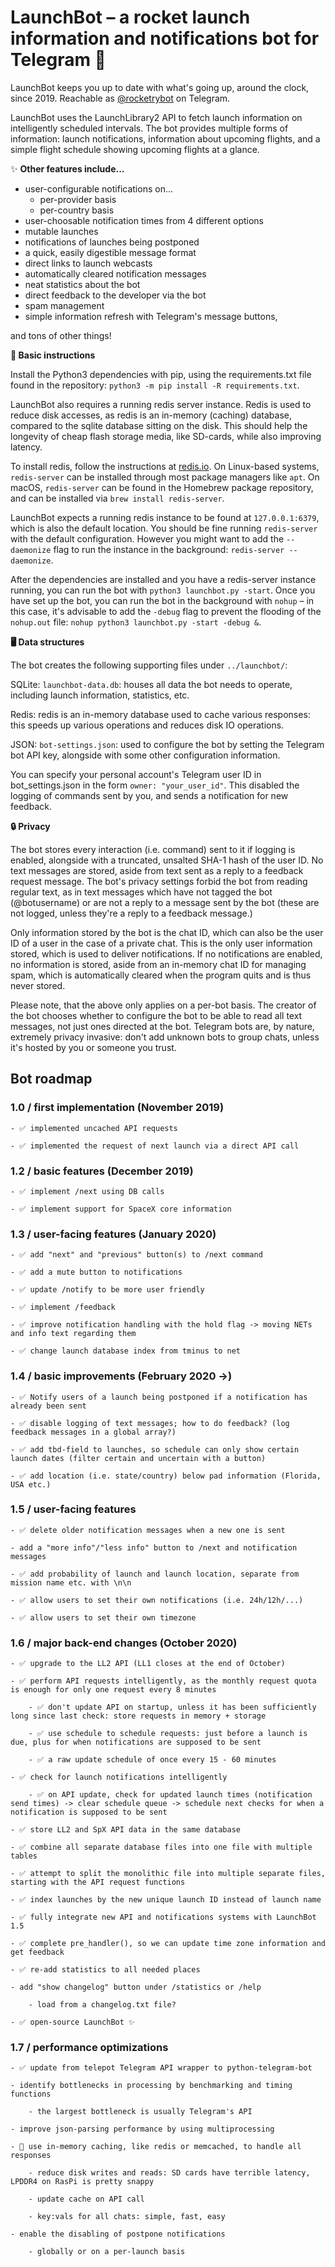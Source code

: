 # LaunchBot – a rocket launch information and notifications bot for Telegram 🚀
LaunchBot keeps you up to date with what's going up, around the clock, since 2019. Reachable as [@rocketrybot](https://t.me/rocketrybot) on Telegram.

LaunchBot uses the LaunchLibrary2 API to fetch launch information on intelligently scheduled intervals. The bot provides multiple forms of information: launch notifications, information about upcoming flights, and a simple flight schedule showing upcoming flights at a glance. 

✨ **Other features include...**
- user-configurable notifications on...
	- per-provider basis
	- per-country basis
- user-choosable notification times from 4 different options
- mutable launches
- notifications of launches being postponed
- a quick, easily digestible message format
- direct links to launch webcasts
- automatically cleared notification messages
- neat statistics about the bot
- direct feedback to the developer via the bot
- spam management
- simple information refresh with Telegram's message buttons,

and tons of other things!

**📃 Basic instructions**

Install the Python3 dependencies with pip, using the requirements.txt file found in the repository: `python3 -m pip install -R requirements.txt`.

LaunchBot also requires a running redis server instance. Redis is used to reduce disk accesses, as redis is an in-memory (caching) database, compared to the sqlite database sitting on the disk. This should help the longevity of cheap flash storage media, like SD-cards, while also improving latency.

To install redis, follow the instructions at [redis.io](https://redis.io/download). On Linux-based systems, `redis-server` can be installed through most package managers like `apt`. On macOS, `redis-server` can be found in the Homebrew package repository, and can be installed via `brew install redis-server`.

LaunchBot expects a running redis instance to be found at `127.0.0.1:6379`, which is also the default location. You should be fine running `redis-server` with the default configuration. However you might want to add the `--daemonize` flag to run the instance in the background: `redis-server --daemonize`.

After the dependencies are installed and you have a redis-server instance running, you can run the bot with `python3 launchbot.py -start`. Once you have set up the bot, you can run the bot in the background with `nohup` – in this case, it's advisable to add the `-debug` flag to prevent the flooding of the `nohup.out` file: `nohup python3 launchbot.py -start -debug &`.

**🖥 Data structures**

The bot creates the following supporting files under `../launchbot/`:

SQLite: `launchbot-data.db`: houses all data the bot needs to operate, including launch information, statistics, etc.

Redis: redis is an in-memory database used to cache various responses: this speeds up various operations and reduces disk IO operations.

JSON: `bot-settings.json`: used to configure the bot by setting the Telegram bot API key, alongside with some other configuration information.

You can specify your personal account's Telegram user ID in bot_settings.json in the form `owner: "your_user_id"`. This disabled the logging of commands sent by you, and sends a notification for new feedback.

**🔒 Privacy**

The bot stores every interaction (i.e. command) sent to it if logging is enabled, alongside with a truncated, unsalted SHA-1 hash of the user ID. No text messages are stored, aside from text sent as a reply to a feedback request message. The bot's privacy settings forbid the bot from reading regular text, as in text messages which have not tagged the bot (@botusername) or are not a reply to a message sent by the bot (these are not logged, unless they're a reply to a feedback message.)

Only information stored by the bot is the chat ID, which can also be the user ID of a user in the case of a private chat. This is the only user information stored, which is used to deliver notifications. If no notifications are enabled, no information is stored, aside from an in-memory chat ID for managing spam, which is automatically cleared when the program quits and is thus never stored.

Please note, that the above only applies on a per-bot basis. The creator of the bot chooses whether to configure the bot to be able to read all text messages, not just ones directed at the bot. Telegram bots are, by nature, extremely privacy invasive: don't add unknown bots to group chats, unless it's hosted by you or someone you trust.

## **Bot roadmap**

### 1.0 / first implementation (November 2019)

	- ✅ implemented uncached API requests
	
	- ✅ implemented the request of next launch via a direct API call

### 1.2 / basic features (December 2019)

	- ✅ implement /next using DB calls
	
	- ✅ implement support for SpaceX core information

### 1.3 / user-facing features (January 2020)
	
	- ✅ add "next" and "previous" button(s) to /next command
	
	- ✅ add a mute button to notifications
	
	- ✅ update /notify to be more user friendly
	
	- ✅ implement /feedback
	
	- ✅ improve notification handling with the hold flag -> moving NETs and info text regarding them
	
	- ✅ change launch database index from tminus to net

### 1.4 / basic improvements (February 2020 ->)

	- ✅ Notify users of a launch being postponed if a notification has already been sent
	
	- ✅ disable logging of text messages; how to do feedback? (log feedback messages in a global array?)
	
	- ✅ add tbd-field to launches, so schedule can only show certain launch dates (filter certain and uncertain with a button)
	
	- ✅ add location (i.e. state/country) below pad information (Florida, USA etc.)

### 1.5 / user-facing features
	
	- ✅ delete older notification messages when a new one is sent
	
	- add a "more info"/"less info" button to /next and notification messages
	
	- ✅ add probability of launch and launch location, separate from mission name etc. with \n\n
	
	- ✅ allow users to set their own notifications (i.e. 24h/12h/...)
	
	- ✅ allow users to set their own timezone
	
### 1.6 / major back-end changes (October 2020)
	
	- ✅ upgrade to the LL2 API (LL1 closes at the end of October)
	
	- ✅ perform API requests intelligently, as the monthly request quota is enough for only one request every 8 minutes
	
		- ✅ don't update API on startup, unless it has been sufficiently long since last check: store requests in memory + storage
		
		- ✅ use schedule to schedule requests: just before a launch is due, plus for when notifications are supposed to be sent
		
		- ✅ a raw update schedule of once every 15 - 60 minutes
		
	- ✅ check for launch notifications intelligently
		
		- ✅ on API update, check for updated launch times (notification send times) -> clear schedule queue -> schedule next checks for when a notification is supposed to be sent
		
	- ✅ store LL2 and SpX API data in the same database
	
	- ✅ combine all separate database files into one file with multiple tables
	
	- ✅ attempt to split the monolithic file into multiple separate files, starting with the API request functions
	
	- ✅ index launches by the new unique launch ID instead of launch name

	- ✅ fully integrate new API and notifications systems with LaunchBot 1.5

	- ✅ complete pre_handler(), so we can update time zone information and get feedback

	- ✅ re-add statistics to all needed places

	- add "show changelog" button under /statistics or /help

		- load from a changelog.txt file?

	- ✅ open-source LaunchBot ✨
	
### 1.7 / performance optimizations

	- ✅ update from telepot Telegram API wrapper to python-telegram-bot

	- identify bottlenecks in processing by benchmarking and timing functions

		- the largest bottleneck is usually Telegram's API

	- improve json-parsing performance by using multiprocessing
	
	- 🚧 use in-memory caching, like redis or memcached, to handle all responses

		- reduce disk writes and reads: SD cards have terrible latency, LPDDR4 on RasPi is pretty snappy
	
		- update cache on API call

		- key:vals for all chats: simple, fast, easy

	- enable the disabling of postpone notifications

		- globally or on a per-launch basis
